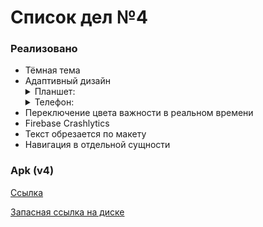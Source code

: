 # Список дел №4

### Реализовано
* Тёмная тема
* Адаптивный дизайн
    <details> 
    <summary>Планшет:</summary>
        <p><img src="assets\screenshots\tablet_home_h.jpg" width=550 hight=240> <img src="assets\screenshots\tablet_new_h.jpg" width=550 hight=240></p>
        <p><img src="assets\screenshots\tablet_home_v.jpg" width=240 hight=550> <img src="assets\screenshots\tablet_new_v.jpg" width=240 hight=550></p>
    </details>
    <details> 
    <summary>Телефон:</summary>
        <p><img src="assets\screenshots\phone_home_h.jpg" width=600 hight=240> <img src="assets\screenshots\phone_new_h.jpg" width=600 hight=240></p>
        <p><img src="assets\screenshots\phone_home_v.jpg" width=240 hight=600> <img src="assets\screenshots\phone_new_v.jpg" width=240 hight=600></p>
    </details>
* Переключение цвета важности в реальном времени
* Firebase Crashlytics
* Текст обрезается по макету
* Навигация в отдельной сущности

### Apk (v4)
[Ссылка](https://github.com/MariyaVik/ya-to-do/releases/tag/v4)

[Запасная ссылка на диске](https://drive.google.com/file/d/11PLv0p8-_RlUg3AvZ1qhoFr9Cz5suvur/view?usp=sharing) 